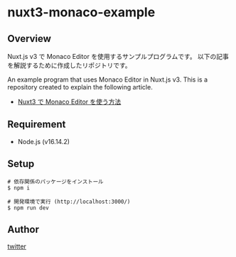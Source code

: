 # nuxt3-monaco-example

## Overview

Nuxt.js v3 で Monaco Editor を使用するサンプルプログラムです。
以下の記事を解説するために作成したリポジトリです。

An example program that uses Monaco Editor in Nuxt.js v3.
This is a repository created to explain the following article.

- [Nuxt3 で Monaco Editor を使う方法](https://std9.jp/articles/01GAQS4EXJJQEH5GG8B1Q8RS62)

## Requirement

- Node.js (v16.14.2)

## Setup

```shell
# 依存関係のパッケージをインストール
$ npm i

# 開発環境で実行 (http://localhost:3000/)
$ npm run dev
```

## Author

[twitter](https://twitter.com/hikaru_firecamp)
